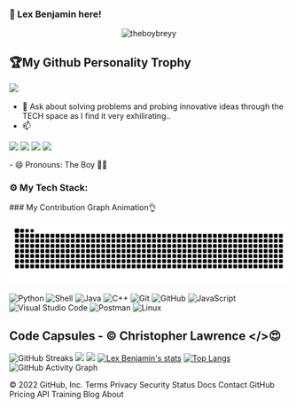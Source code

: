 ### 👋 Lex Benjamin here!
<p align="center"> <img src="https://komarev.com/ghpvc/?username=theboybreyy&label=Profile%20views&color=e91e63&style=flat" alt="theboybreyy" /> </p>
<h2>🏆My Github Personality Trophy</h2>
<img width=800 src="https://github-profile-trophy.vercel.app/?username=theboybreyy&column=8&theme=gruvbox&no-frame=false"/>


- 💬 Ask  about solving problems and probing innovative ideas through the TECH space as I find it very exhilirating..
- 📫 
<p align="left">
<a href="http://bit.ly/abessilfielinkedin"><img src="https://img.shields.io/badge/-abessilfie-0077B5?style=flat&logo=Linkedin&logoColor=white"/></a>
<a href="http://bit.ly/bibabreytwitter"><img src="https://img.shields.io/badge/-@bibabrey-%231DA1F2?style=flat&logo=twitter&logoColor=white"/></a>
<a href="http://bit.ly/bibabreyinstagram"><img src="https://img.shields.io/badge/-@bibabrey-%231DA1F2?style=flat&logo=twitter&logoColor=white"/></a>
<a href="mailto:guillaume.falourd@gmail.com"><img src="https://img.shields.io/badge/-709bjs@gmail.com-D14836?style=flat&logo=Gmail&logoColor=white"/></a>
</p>
- 😄 Pronouns: The Boy 💢🤑
<h3 align="left">⚙ My Tech Stack:</h3>
### My Contribution Graph Animation👌

![Snake animation](https://github.com/GuillaumeFalourd/GuillaumeFalourd/blob/output/github-contribution-grid-snake.svg)

![Python](https://img.shields.io/badge/-Python-05122A?style=flat&logo=python)
![Shell](https://img.shields.io/badge/Shell-05122A?style=flat&logo=gnu-bash&logoColor=white)
![Java](https://img.shields.io/badge/-Java-05122A?style=flat&logo=Java&logoColor=white)
![C++](https://img.shields.io/badge/-C++-05122A?style=flat&logo=cpp)
![Git](https://img.shields.io/badge/-Git-05122A?style=flat&logo=git) 
![GitHub](https://img.shields.io/badge/-GitHub-05122A?style=flat&logo=github) 
![JavaScript](https://img.shields.io/badge/-JS-05122A?style=flat&logo=JavaScript&logoColor=black)
![Visual Studio Code](https://img.shields.io/badge/-Visual%20Studio%20Code-05122A?style=flat&logo=visual-studio-code&logoColor=007ACC) 
![Postman](https://img.shields.io/badge/-Postman-05122A?style=flat&logo=postman)
![Linux](https://img.shields.io/badge/-Linux-05122A?style=flat&logo=linux&logoColor=white) 



## **Code Capsules - © Christopher Lawrence </>😍**
![GitHub Streaks](http://github-readme-streak-stats.herokuapp.com?user=theboybreyy&theme=dracula&hide_border=true)
![](https://github-profile-summary-cards.vercel.app/api/cards/profile-details?username=theboybreyy&theme=github_dark)
![](https://github-profile-summary-cards.vercel.app/api/cards/most-commit-language?username=theboybreyy&theme=github_dark)
[![Lex Benjamin's stats](https://github-readme-stats.vercel.app/api?username=theboybreyy&show_icons=true&theme=github_dark)](https://github.com/theboybreyy)
[![Top Langs](https://github-readme-stats.vercel.app/api/top-langs/?username=theboybreyy&layout=compact&langs_count=10&theme=github_dark&hide_border=true&count-private=true)](https://github.com/theboybreyy)
![GitHub Activity Graph](https://activity-graph.herokuapp.com/graph?username=theboybreyy&theme=dracula)  



<!-- éxplore Showcase -->


 
© 2022 GitHub, Inc.
Terms
Privacy
Security
Status
Docs
Contact GitHub
Pricing
API
Training
Blog
About

